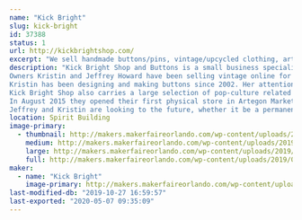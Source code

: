 ```yaml
---
name: "Kick Bright"
slug: kick-bright
id: 37388
status: 1
url: http://kickbrightshop.com/
excerpt: "We sell handmade buttons/pins, vintage/upcycled clothing, artwork and more"
description: "Kick Bright Shop and Buttons is a small business specializing in vintage clothing for men, women and children from the 1950s through the 1990s and well as manufacturing bulk order buttons.
Owners Kristin and Jeffrey Howard have been selling vintage online for several years on eBay and Etsy with occasional vending on weekend events across Florida. The two bring their unique style and outlook that vintage should be affordable, worn and loved.
Kristin has been designing and making buttons since 2002. Her attention to quality and speed is why customers return for her expertise. If you own a band or event button it just may have passed through Kristin’s hands.
Kick Bright Shop also carries a large selection of pop-culture related items like collectible toys, glasses, records and record players. Anything cool we probably have it!
In August 2015 they opened their first physical store in Artegon Marketplace in Orlando, Florida (pictured above). In less than a year the store was successful enough to double in size. In January 2017 Artegon abruptly closed despite the success of the individually owned small businesses operating there leaving Kick Bright without a permanent home.
Jeffrey and Kristin are looking to the future, whether it be a permanent new location or traveling pop-ups. Stay tuned right here, it’s always an adventure."
location: Spirit Building
image-primary:
  - thumbnail: http://makers.makerfaireorlando.com/wp-content/uploads/2019/09/66262596_2293345494053773_9063570099205570560_o-150x150.jpg
    medium: http://makers.makerfaireorlando.com/wp-content/uploads/2019/09/66262596_2293345494053773_9063570099205570560_o-300x225.jpg
    large: http://makers.makerfaireorlando.com/wp-content/uploads/2019/09/66262596_2293345494053773_9063570099205570560_o-1024x768.jpg
    full: http://makers.makerfaireorlando.com/wp-content/uploads/2019/09/66262596_2293345494053773_9063570099205570560_o.jpg
maker:
  - name: "Kick Bright"
    image-primary: http://makers.makerfaireorlando.com/wp-content/uploads/2019/08/Kick-Bright-Logo-copy.jpg
last-modified-db: "2019-10-27 16:59:57"
last-exported: "2020-05-07 09:35:09"
---
```

